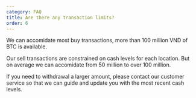 ```yaml
---
category: FAQ
title: Are there any transaction limits?
order: 6
---
```


We can accomidate most buy transactions, more than 100 million VND of BTC is available.

Our sell transactions are constrained on cash levels for each location. But on average we can accomidate from 50 million to over 100 million. 


If you need to withdrawal a larger amount, please contact our customer service so that we can guide and update you with the most recent cash levels. 